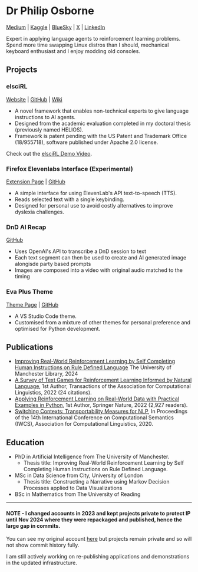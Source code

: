 # Dr Philip Osborne

[Medium](https://medium.com/@PhilipOsborne) | [Kaggle](https://www.kaggle.com/osbornep) | [BlueSky](https://bsky.app/profile/philiposborne.bsky.social) | [X](https://x.com/DataOsborne) | [LinkedIn](https://www.linkedin.com/in/philip-osborne-phd-1052a183/)


Expert in applying language agents to reinforcement learning problems.<br>Spend more time swapping Linux distros than I should, mechanical keyboard enthusiast and I enjoy modding old consoles. 

## Projects

### elsciRL
[Website](https://elsci.org/) | [GitHub](https://github.com/pdfosborne/elsciRL) | [Wiki](https://github.com/pdfosborne/elsciRL-Wiki) 

- A novel framework that enables non-technical experts to give language instructions to AI agents.
- Designed from the academic evaluation completed in my doctoral thesis (previously named HELIOS).
- Framework is patent pending with the US Patent and Trademark Office (18/955718), software published under Apache 2.0 license.

Check out the [elsciRL Demo Video](https://www.youtube.com/watch?v=JbPtl7Sk49Y).

### Firefox Elevenlabs Interface (Experimental)
[Extension Page](https://addons.mozilla.org/en-US/firefox/addon/elevenlabs-tts-interface/) | [GitHub](https://github.com/pdfosborne/firefox-elevenlabs/blob/main/README.md)

- A simple interface for using ElevenLab's API text-to-speech (TTS).
- Reads selected text with a single keybinding.
- Designed for personal use to avoid costly alternatives to improve dyslexia challenges.

### DnD AI Recap
[GitHub](https://github.com/pdfosborne/dnd-video-recap)

- Uses OpenAI's API to transcribe a DnD session to text
- Each text segment can then be used to create and AI generated image alongisde party based prompts
- Images are composed into a video with original audio matched to the timing

### Eva Plus Theme
[Theme Page](https://marketplace.visualstudio.com/items?itemName=PhilipOsborne.eva-plus-theme) | [GitHub](https://github.com/pdfosborne/eva-plus-theme)

- A VS Studio Code theme.
- Customised from a mixture of other themes for personal preference and optimised for Python development.

## Publications
- [Improving Real-World Reinforcement Learning by Self Completing Human Instructions on Rule Defined Language](https://research.manchester.ac.uk/en/studentTheses/improving-real-world-reinforcement-learning-by-self-completing-hu) The University of Manchester Library, 2024
- [A Survey of Text Games for Reinforcement Learning Informed by Natural Language](https://direct.mit.edu/tacl/article/doi/10.1162/tacl_a_00495/112801/A-Survey-of-Text-Games-for-Reinforcement-Learning), 1st Author, Transactions of the Association for Computational Linguistics, 2022 (24 citations).
- [Applying Reinforcement Learning on Real-World Data with Practical Examples in Python](https://link.springer.com/book/10.1007/978-3-031-79167-3), 1st Author, Springer Nature, 2022 (2,927 readers).
- [Switching Contexts: Transportability Measures for NLP](https://aclanthology.org/2021.iwcs-1.1/), In Proceedings of the 14th International Conference on Computational Semantics (IWCS), Association for Computational Linguistics, 2020.

## Education 
- PhD in Artificial Intelligence from The University of Manchester.
  - Thesis title: Improving Real-World Reinforcement Learning by Self Completing Human Instructions on Rule Defined Language.
- MSc in Data Science from City, University of London
  - Thesis title: Constructing a Narrative using Markov Decision Processes applied to Data Visualizations
- BSc in Mathematics from The University of Reading


---

#### NOTE - I changed accounts in 2023 and kept projects private to protect IP until Nov 2024 where they were repackaged and published, hence the large gap in commits.

You can see my original account [here](https://github.com/osbornep?tab=overview&from=2022-12-01&to=2022-12-31) but projects remain private and so will not show commit history fully.

I am still actively working on re-publishing applications and demonstrations in the updated infrastructure.
